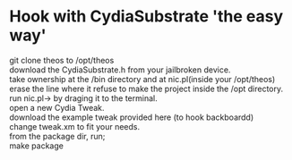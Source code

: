 # Hook with CydiaSubstrate 'the easy way'

git clone theos to /opt/theos<br>
download the CydiaSubstrate.h from your jailbroken device.<br>
take ownership at the /bin directory and at nic.pl(inside your /opt/theos)<br>
erase the line where it refuse to make the project inside the /opt directory.<br>
run nic.pl-> by draging it to the terminal.<br>
open a new Cydia Tweak.<br>
download the example tweak provided here (to hook backboardd)<br>
change tweak.xm to fit your needs.<br>
from the package dir, run;<br>
make package<br>





